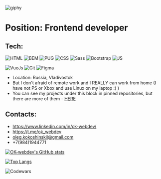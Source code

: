 <!-- ![giphy](https://user-images.githubusercontent.com/37953498/115956178-b4836f00-a53e-11eb-97da-17c8b1b3bf26.gif) -->
![giphy](https://user-images.githubusercontent.com/37953498/123493902-5cadd500-d661-11eb-9164-ce3aed61d168.gif)


# Position: Frontend developer

## Tech:

![HTML](https://img.shields.io/badge/-HTML-454443?style=for-the-badge&logo=html5)
![BEM](https://img.shields.io/badge/-bem-454443?style=for-the-badge&logo=BEM)
![PUG](https://img.shields.io/badge/-pug-454443?style=for-the-badge&logo=pug)
![CSS](https://img.shields.io/badge/-CSS-454443?style=for-the-badge&logo=css3)
![Sass](https://img.shields.io/badge/-Sass-454443?style=for-the-badge&logo=sass)
![Bootstrap](https://img.shields.io/badge/-Bootstrap-454443?style=for-the-badge&logo=bootstrap)
![JS](https://img.shields.io/badge/-JS-454443?style=for-the-badge&logo=javascript)
<!-- ![ReactJs](https://img.shields.io/badge/-ReactJs-454443?style=for-the-badge&logo=React) -->
![VueJs](https://img.shields.io/badge/-VueJS-454443?style=for-the-badge&logo=vue.js)
![Git](https://img.shields.io/badge/-git-454443?style=for-the-badge&logo=git)
![Figma](https://img.shields.io/badge/-figma-454443?style=for-the-badge&logo=figma)


 * Location: Russia, Vladivostok
 * But I don't afraid of remote work and I REALLY can work from home (I have not PS or Xbox and use Linux on my laptop :) )
 * You can see my projects under this block in pinned repositories, but there are more of them - [HERE](https://github.com/ok-webdev?tab=repositories)
## Contacts:
- https://www.linkedin.com/in/ok-webdev/
- https://t.me/ok_webdev
- oleg.kokoshinskii@gmail.com
- +7(984)1944771

[![OK-webdev's GitHub stats](https://github-readme-stats.vercel.app/api?username=ok-webdev&show_icons=true&theme=tokyonight)](https://github.com/anuraghazra/github-readme-stats)

[![Top Langs](https://github-readme-stats.vercel.app/api/top-langs/?username=ok-webdev&show_icons=true&theme=tokyonight&layout=compact)](https://github.com/anuraghazra/github-readme-stats)

![Codewars](https://www.codewars.com/users/ok-webdev/badges/small)
<!--
**ok-webdev/ok-webdev** is a ✨ _special_ ✨ repository because its `README.md` (this file) appears on your GitHub profile.

Here are some ideas to get you started:

- 🔭 I’m currently working on ...
- 🌱 I’m currently learning ...
- 👯 I’m looking to collaborate on ...
- 🤔 I’m looking for help with ...
- 💬 Ask me about ...
- 📫 How to reach me: ...
- 😄 Pronouns: ...
- ⚡ Fun fact: ...
-->
